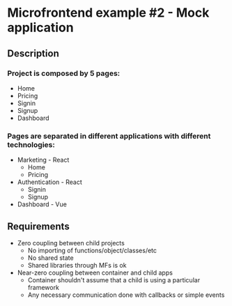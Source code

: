 # Microfrontend example #2 - Mock application

## Description

### Project is composed by 5 pages:
- Home
- Pricing
- Signin
- Signup
- Dashboard

### Pages are separated in different applications with different technologies:
- Marketing - React
  - Home
  - Pricing
- Authentication - React
  - Signin
  - Signup
- Dashboard - Vue

## Requirements
- Zero coupling between child projects
  - No importing of functions/object/classes/etc
  - No shared state
  - Shared libraries through MFs is ok
- Near-zero coupling between container and child apps
  - Container shouldn't assume that a child is using a particular framework
  - Any necessary communication done with callbacks or simple events